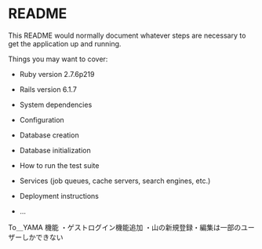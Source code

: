 # README

This README would normally document whatever steps are necessary to get the
application up and running.

Things you may want to cover:

* Ruby version 2.7.6p219

* Rails version 6.1.7

* System dependencies

* Configuration

* Database creation

* Database initialization

* How to run the test suite

* Services (job queues, cache servers, search engines, etc.)

* Deployment instructions

* ...

To＿YAMA 機能
・ゲストログイン機能追加
・山の新規登録・編集は一部のユーザーしかできない
